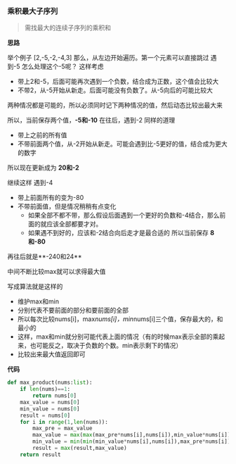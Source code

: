 ### 乘积最大子序列
> 需找最大的连续子序列的乘积和

**思路**

举个例子
[2,-5,-2,-4,3]
那么，从左边开始遍历。第一个元素可以直接跳过
遇到-5
怎么处理这个-5呢？
这样考虑
- 带上2和-5，后面可能再次遇到一个负数，结合成为正数，这个值会比较大
- 不带2，从-5开始从新走。后面可能没有负数了。从-5向后的可能比较大

两种情况都是可能的，所以必须同时记下两种情况的值，然后动态比较出最大来

所以，当前保存两个值，**-5和-10**
在往后，遇到-2
同样的道理
- 带上之前的所有值
- 不带前面两个值，从-2开始从新走。可能会遇到比-5更好的值，结合成为更大的数字

所以现在更新成为 **20和-2**

继续这样
遇到-4
- 带上前面所有的变为-80
- 不带前面值，但是情况稍稍有点变化
	- 如果全部不都不带，那么假设后面遇到一个更好的负数和-4结合，那么前面的就应该全部都要才对。
	- 如果遇不到好的，应该和-2结合向后走才是最合适的
所以当前保存 **8和-80**

再往后就是**-240和24**

中间不断比较max就可以求得最大值

写成算法就是这样的
- 维护max和min
- 分别代表不要前面的部分和要前面的全部
- 所以每次比较nums[i]，max*nums[i]，min*nums[i]三个值，保存最大的，和最小的
- 这样，max和min就分别可能代表上面的情况（有的时候max表示全部的乘起来，也可能反之，取决于负数的个数。min表示剩下的情况）
- 比较出来最大值返回即可


**代码**

```python
def max_product(nums:list):
    if len(nums)==1:
        return nums[0]
    max_value = nums[0]
    min_value = nums[0]
    result = nums[0]
    for i in range(1,len(nums)):
        max_pre = max_value
        max_value = max(max(max_pre*nums[i],nums[i]),min_value*nums[i])
        min_value = min(min(min_value*nums[i],nums[i]),max_pre*nums[i])
        result = max(result,max_value)
    return result
```

